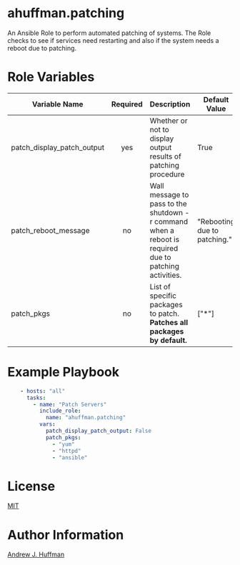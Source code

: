 # ahuffman.patching

An Ansible Role to perform automated patching of systems.  The Role checks to see if services need restarting and also if the system needs a reboot due to patching.

# Role Variables

| Variable Name | Required | Description | Default Value | Variable Type |
| --- | :---: | --- | --- | :---: |
| patch_display_patch_output | yes | Whether or not to display output results of patching procedure | True | boolean |
| patch_reboot_message | no | Wall message to pass to the shutdown -r command when a reboot is required due to patching activities. | "Rebooting due to patching." | string |
| patch_pkgs | no | List of specific packages to patch. **Patches all packages by default.** | ["*"] | list |


# Example Playbook
```yaml
    - hosts: "all"
      tasks:
        - name: "Patch Servers"
          include_role:
            name: "ahuffman.patching"
          vars:
            patch_display_patch_output: False
            patch_pkgs:
              - "yum"
              - "httpd"
              - "ansible"
```
# License
[MIT](LICENSE)

# Author Information
[Andrew J. Huffman](https://github.com/ahuffman)
